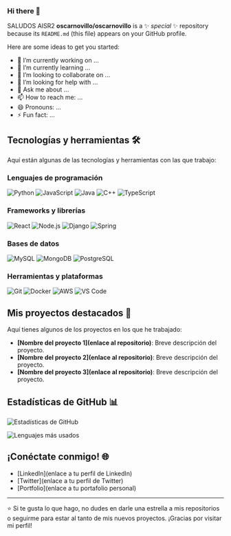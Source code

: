 ### Hi there 👋

SALUDOS AISR2
**oscarnovillo/oscarnovillo** is a ✨ _special_ ✨ repository because its `README.md` (this file) appears on your GitHub profile.

Here are some ideas to get you started:

- 🔭 I’m currently working on ...
- 🌱 I’m currently learning ...
- 👯 I’m looking to collaborate on ...
- 🤔 I’m looking for help with ...
- 💬 Ask me about ...
- 📫 How to reach me: ...
- 😄 Pronouns: ...
- ⚡ Fun fact: ...


## Tecnologías y herramientas 🛠️

Aquí están algunas de las tecnologías y herramientas con las que trabajo:

### Lenguajes de programación
![Python](https://img.shields.io/badge/Python-3776AB?style=for-the-badge&logo=python&logoColor=white)
![JavaScript](https://img.shields.io/badge/JavaScript-F7DF1E?style=for-the-badge&logo=javascript&logoColor=black)
![Java](https://img.shields.io/badge/Java-ED8B00?style=for-the-badge&logo=openjdk&logoColor=white)
![C++](https://img.shields.io/badge/C%2B%2B-00599C?style=for-the-badge&logo=c%2B%2B&logoColor=white)
![TypeScript](https://img.shields.io/badge/TypeScript-007ACC?style=for-the-badge&logo=typescript&logoColor=white)

### Frameworks y librerías
![React](https://img.shields.io/badge/React-20232A?style=for-the-badge&logo=react&logoColor=61DAFB)
![Node.js](https://img.shields.io/badge/Node.js-339933?style=for-the-badge&logo=nodedotjs&logoColor=white)
![Django](https://img.shields.io/badge/Django-092E20?style=for-the-badge&logo=django&logoColor=white)
![Spring](https://img.shields.io/badge/Spring-6DB33F?style=for-the-badge&logo=spring&logoColor=white)

### Bases de datos
![MySQL](https://img.shields.io/badge/MySQL-005C84?style=for-the-badge&logo=mysql&logoColor=white)
![MongoDB](https://img.shields.io/badge/MongoDB-4EA94B?style=for-the-badge&logo=mongodb&logoColor=white)
![PostgreSQL](https://img.shields.io/badge/PostgreSQL-316192?style=for-the-badge&logo=postgresql&logoColor=white)

### Herramientas y plataformas
![Git](https://img.shields.io/badge/Git-F05032?style=for-the-badge&logo=git&logoColor=white)
![Docker](https://img.shields.io/badge/Docker-2496ED?style=for-the-badge&logo=docker&logoColor=white)
![AWS](https://img.shields.io/badge/AWS-232F3E?style=for-the-badge&logo=amazonaws&logoColor=white)
![VS Code](https://img.shields.io/badge/VS_Code-007ACC?style=for-the-badge&logo=visualstudiocode&logoColor=white)

## Mis proyectos destacados 🌟

Aquí tienes algunos de los proyectos en los que he trabajado:

- **[Nombre del proyecto 1](enlace al repositorio)**: Breve descripción del proyecto.
- **[Nombre del proyecto 2](enlace al repositorio)**: Breve descripción del proyecto.
- **[Nombre del proyecto 3](enlace al repositorio)**: Breve descripción del proyecto.

## Estadísticas de GitHub 📊

![Estadísticas de GitHub](https://github-readme-stats.vercel.app/api?username=oscarnovillo&show_icons=true&theme=radical)

![Lenguajes más usados](https://github-readme-stats.vercel.app/api/top-langs/?username=oscarnovillo&layout=compact&theme=radical)

## ¡Conéctate conmigo! 🌐

- [LinkedIn](enlace a tu perfil de LinkedIn)
- [Twitter](enlace a tu perfil de Twitter)
- [Portfolio](enlace a tu portafolio personal)

---

⭐️ Si te gusta lo que hago, no dudes en darle una estrella a mis repositorios o seguirme para estar al tanto de mis nuevos proyectos. ¡Gracias por visitar mi perfil!
